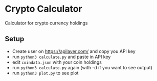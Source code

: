 # Crypto Calculator
Calculator for crypto currency holdings

## Setup
- Create user on https://apilayer.com/ and copy you API key
- run ``python3 calculate.py`` and paste in API key
- edit ``coindata.json`` with your coin holdings
- run ``python3 calculate.py`` again (with -d if you want to see output)
- run ``python3 plot.py`` to see plot
